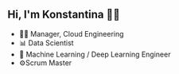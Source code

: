 ## Hi, I'm Konstantina 👋🏻
- 👩‍💻 Manager, Cloud Engineering
- 📊 Data Scientist
- 🧠 Machine Learning / Deep Learning Engineer
- ⚙Scrum Master
